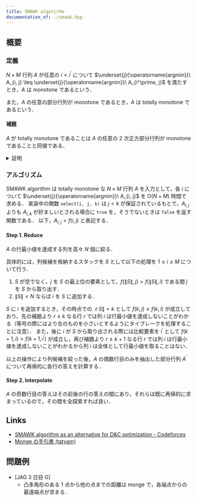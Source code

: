 ```yaml
---
title: SMAWK algotirhm
documentation_of: ./smawk.hpp
---
```


## 概要

### 定義

$N \times M$ 行列 $A$ が任意の $i < i^\prime$ について $\underset{j}{\operatorname{argmin}}\ A_{i, j} \leq \underset{j}{\operatorname{argmin}}\ A_{i^\prime, j}$ を満たすとき，$A$ は monotone であるという．

また，$A$ の任意の部分行列が monotone であるとき，$A$ は totally monotone であるという．

#### 補題

$A$ が totally monotone であることは $A$ の任意の $2$ 次正方部分行列が monotone であることと同値である．

<details>
<summary>証明</summary>
<div>

部分行列において行を削除することは totally monotone の条件を緩和するから考えなくて良い．

$\implies$ は明らかであるから $\impliedby$ を示す．
$A$ が totally monotone でない，すなわち $A$ が monotone でない部分行列 $B$ を有するとする．
$B$ の行及び列の添字はもとの行列 $A$ に準拠するとして，$\underset{j}{\operatorname{argmin}}\ B_{i, j} > \underset{j}{\operatorname{argmin}}\ B_{i^\prime, j}$ を満たす $i < i^\prime$ が存在し，$k = \underset{j}{\operatorname{argmin}}\ B_{i, j}, k^\prime = \underset{j}{\operatorname{argmin}}\ B_{i^\prime, j}$ とする．
ここで，$A$ から行 $i, i^\prime$ 及び列 $k, k^\prime$ のみを抽出した $2$ 次正方部分行列は monotone ではない．
よって，$A$ の任意の $2$ 次正方部分行列が monotone であるならば $A$ は totally monotone である．

$\blacksquare$

</div>
</details>


### アルゴリズム

SMAWK algorithm は totally monotone な $N \times M$ 行列 $A$ を入力として，各 $i$ について $\underset{j}{\operatorname{argmin}}\ A_{i, j}$ を $\mathrm{O}(N + M)$ 時間で求める．
実装中の関数 `select(i, j, k)` は $j < k$ が保証されているもとで，$A_{i, j}$ よりも $A_{i, k}$ が好ましいとされる場合に `true` を，そうでないときは `false` を返す関数である．
以下，$A_{i, j} = f(i, j)$ と表記する．

#### Step 1. Reduce

$A$ の行最小値を達成する列を高々 $N$ 個に絞る．

具体的には，列候補を格納するスタックを $S$ として以下の処理を $1 \leq i \leq M$ について行う．
1. $S$ が空でなく，$j$ を $S$ の最上位の要素として，$f(\|S\|, j) > f(\|S\|, i)$ である間 $j$ を $S$ から取り出す．
2. $\|S\| < N$ ならば $i$ を $S$ に追加する．

$S$ に $i$ を追加するとき，その時点での $\|S\| = k$ として $f(k, j) \leq f(k, i)$ が成立しており，先の補題より $r \leq k$ なる行 $r$ では列 $i$ は行最小値を達成しないことがわかる（等号の際にはより左のものを小さいとするようにタイブレークを処理することに注意）．
また，後に $i$ が $S$ から取り出される際には比較要素を $i^\prime$ として $f(k + 1, i) > f(k + 1, i^\prime)$ が成立し，再び補題より $r \geq k + 1$ なる行 $r$ では列 $i$ は行最小値を達成しないことがわかるから列 $i$ は全体として行最小値を取ることはない．

以上の操作により列候補を絞った後，$A$ の偶数行目のみを抽出した部分行列 $A^\prime$ について再帰的に各行の答えを計算する．

#### Step 2. Interpolate

$A$ の奇数行目の答えはその前後の行の答えの間にあり，それらは既に再帰的に求まっているので，その間を全探索すれば良い．

## Links
- [SMAWK algorithm as an alternative for D&C optimization - Codeforces](https://codeforces.com/blog/entry/110844)
- [Monge の手引書 (tatyam)](https://speakerdeck.com/tatyam_prime/monge-noshou-yin-shu)

## 問題例
- [JAG 3 日目 G]
  - 凸多角形のある 1 点から他の点までの距離は monge で，各端点からの最遠端点が求まる．